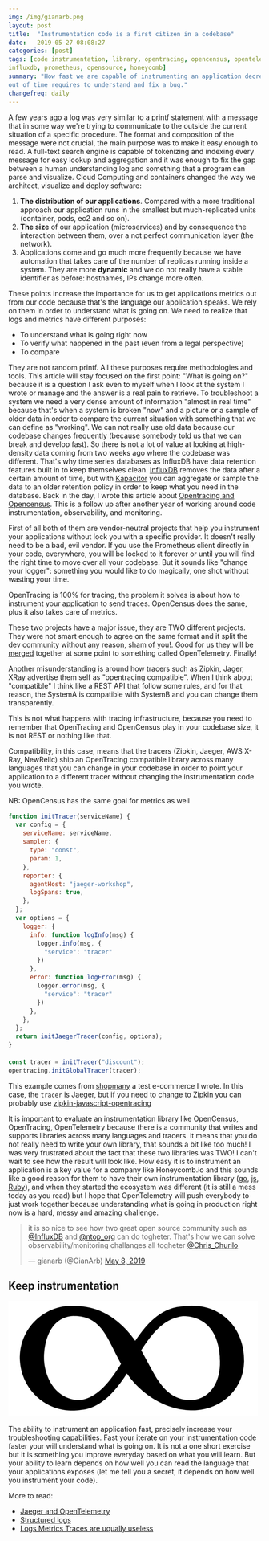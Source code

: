 ```yaml
---
img: /img/gianarb.png
layout: post
title:  "Instrumentation code is a first citizen in a codebase"
date:   2019-05-27 08:08:27
categories: [post]
tags: [code instrumentation, library, opentracing, opencensus, opentelemetry,
influxdb, prometheus, opensource, honeycomb]
summary: "How fast we are capable of instrumenting an application decrease the
out of time requires to understand and fix a bug."
changefreq: daily
---
```

A few years ago a log was very similar to a printf statement with a message that
in some way we're trying to communicate to the outside the current situation of
a specific procedure.  The format and composition of the message were not
crucial, the main purpose was to make it easy enough to read.  A full-text
search engine is capable of tokenizing and indexing every message for easy
lookup and aggregation and it was enough to fix the gap between a human
understanding log and something that a program can parse and visualize.  Cloud
Computing and containers changed the way we architect, visualize and deploy
software:

1. **The distribution of our applications**. Compared with a more traditional
   approach our application runs in the smallest but much-replicated units
   (container, pods, ec2 and so on).
2. **The size** of our application (microservices) and by consequence the
   interaction between them, over a not perfect communication layer (the
   network).
3. Applications come and go much more frequently because we have automation that
   takes care of the number of replicas running inside a system. They are more
   **dynamic** and we do not really have a stable identifier as before:
   hostnames, IPs change more often.

These points increase the importance for us to get applications metrics out from
our code because that's the language our application speaks. We rely on them in
order to understand what is going on.  We need to realize that logs and metrics
have different purposes:

* To understand what is going right now
* To verify what happened in the past (even from a legal perspective)
* To compare

They are not random printf. All these purposes require methodologies and tools.
This article will stay focused on the first point: "What is going on?" because
it is a question I ask even to myself when I look at the system I wrote or
manage and the answer is a real pain to retrieve.  To troubleshoot a system we
need a very dense amount of information "almost in real time" because that's
when a system is broken "now" and a picture or a sample of older data in order
to compare the current situation with something that we can define as "working".
We can not really use old data because our codebase changes frequently (because
somebody told us that we can break and develop fast). So there is not a lot of
value at looking at high-density data coming from two weeks ago where the
codebase was different. That's why time series databases as InfluxDB have data
retention features built in to keep themselves clean.
[InfluxDB](https://github.com/kapacitor/influxdb) removes the data after a
certain amount of time, but with
[Kapacitor](https://github.com/influxdata/kapacitor) you can aggregate or sample
the data to an older retention policy in order to keep what you need in the
database.  Back in the day, I wrote this article about [Opentracing and
Opencensus](https://gianarb.it/blog/what-is-distributed-tracing-opentracing-opencensus).
This is a follow up after another year of working around code instrumentation,
observability, and monitoring.

First of all both of them are vendor-neutral projects that help you instrument
your applications without lock you with a specific provider. It doesn't really
need to be a bad, evil vendor. If you use the Prometheus client directly in your code,
everywhere, you will be locked to it forever or until you will find the right
time to move over all your codebase. But it sounds like "change your logger":
something you would like to do magically, one shot without wasting your time.

OpenTracing is 100% for tracing, the problem it solves is about how to
instrument your application to send traces. OpenCensus does the same, plus it
also takes care of metrics.

These two projects have a major issue, they are TWO different projects. They
 were not smart enough to agree on the same format and it split the dev community without
any reason, sham of you!. Good for us they will be
[merged](https://medium.com/opentracing/merging-opentracing-and-opencensus-f0fe9c7ca6f0)
together at some point to something called OpenTelemetry. Finally!

Another misunderstanding is around how tracers such as Zipkin, Jager, XRay advertise them self as
"opentracing compatible". When I think about "compatible" I think like a REST
API that follow some rules, and for that reason, the SystemA is compatible with
SystemB and you can change them transparently.

This is not what happens with tracing infrastructure, because you need to
remember that OpenTracing and OpenCensus play in your codebase size, it is not
REST or nothing like that.

Compatibility, in this case, means that the
tracers (Zipkin, Jaeger, AWS X-Ray, NewRelic) ship an OpenTracing compatible
library across many languages that you can change in your codebase in order to
point your application to a different tracer without changing the
instrumentation code you wrote.

NB: OpenCensus has the same goal for metrics as well

```javascript
function initTracer(serviceName) {
  var config = {
    serviceName: serviceName,
    sampler: {
      type: "const",
      param: 1,
    },
    reporter: {
      agentHost: "jaeger-workshop",
      logSpans: true,
    },
  };
  var options = {
    logger: {
      info: function logInfo(msg) {
        logger.info(msg, {
          "service": "tracer"
        })
      },
      error: function logError(msg) {
        logger.error(msg, {
          "service": "tracer"
        })
      },
    },
  };
  return initJaegerTracer(config, options);
}

const tracer = initTracer("discount");
opentracing.initGlobalTracer(tracer);
```
This example comes from
[shopmany](https://github.com/gianarb/shopmany/blob/end/discount/server.js) a
test e-commerce I wrote. In this case, the `tracer` is Jaeger, but if you need
to change to Zipkin you can probably use
[zipkin-javascript-opentracing](https://github.com/DanielMSchmidt/zipkin-javascript-opentracing)

It is important to evaluate an instrumentation library like OpenCensus,
OpenTracing, OpenTelemetry because there is a community that writes and supports
libraries across many languages and tracers. it means that you do not really
need to write your own library, that sounds a bit like too much!  I was very
frustrated about the fact that these two libraries was TWO! I can't wait to see
how the result will look like.  How easy it is to instrument an application is a
key value for a company like Honeycomb.io and this sounds like a good reason for
them to have their own instrumentation library
([go](https://github.com/honeycombio/beeline-go),
[js](https://github.com/honeycombio/beeline-nodejs),
[Ruby](https://github.com/honeycombio/beeline-ruby)), and when they started the
ecosystem was different (it is still a mess today as you read) but I hope that
OpenTelemetry will push everybody to just work together because understanding
what is going in production right now is a hard, messy and amazing challenge.

<blockquote class="twitter-tweet"><p lang="en" dir="ltr">it is so nice to see
how two great open source community such as <a
href="https://twitter.com/InfluxDB?ref_src=twsrc%5Etfw">@InfluxDB</a> and <a
href="https://twitter.com/ntop_org?ref_src=twsrc%5Etfw">@ntop_org</a> can do
togheter. That&#39;s how we can solve observability/monitoring challanges all
togheter <a
href="https://twitter.com/Chris_Churilo?ref_src=twsrc%5Etfw">@Chris_Churilo</a></p>&mdash;
gianarb (@GianArb) <a
href="https://twitter.com/GianArb/status/1126107355895214082?ref_src=twsrc%5Etfw">May
8, 2019</a></blockquote> <script async
src="https://platform.twitter.com/widgets.js" charset="utf-8"></script>


## Keep instrumentation

![The infinite symble](/img/infinite-loop.png)

The ability to instrument an application fast, precisely increase your
troubleshooting capabilities. Fast your iterate on your instrumentation code
faster your will understand what is going on. It is not a one short exercise but
it is something you improve everyday based on what you will learn. But your
ability to learn depends on how well you can read the language that your
applications exposes (let me tell you a secret, it depends on how well you
instrument your code).

More to read:
- [Jaeger and
  OpenTelemetry](https://medium.com/jaegertracing/jaeger-and-opentelemetry-1846f701d9f2)
- [Structured
  logs](https://www.honeycomb.io/blog/how-are-structured-logs-different-from-events/)
- [Logs Metrics Traces are uqually
  useless](https://gianarb.it/blog/logs-metrics-traces-aggregation)
